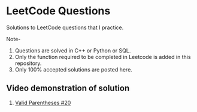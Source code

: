 # LeetCode Questions

Solutions to LeetCode questions that I practice.

Note- 
1. Questions are solved in C++ or Python or SQL.
2. Only the function required to be completed in Leetcode is added in this repository.
3. Only 100% accepted solutions are posted here.

## Video demonstration of solution
1. [Valid Parentheses #20](https://www.youtube.com/watch?v=focaJb0OuYU)
